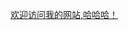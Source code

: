 <html>
<head>
<meta charset="utf-8" />
<title>和平</title>
<style>
*{margin: 0; padding: 0;}

#dv a{
	text-decoration:none;
	text-align: center;
	color:  #00BFFF;
	font-size:1rem;
	 }
</style>
</head>
<body>

<div id="dv">
	<a href="weixin/html/personalCenter/personalCenter.html">欢迎访问我的网站,哈哈哈！</a>
</div>
</body>
</html>
